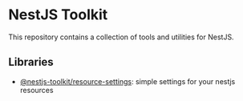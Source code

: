 # NestJS Toolkit

This repository contains a collection of tools and utilities for NestJS.

## Libraries

- [@nestjs-toolkit/resource-settings](./packages/resource-settings): simple settings for your nestjs resources
